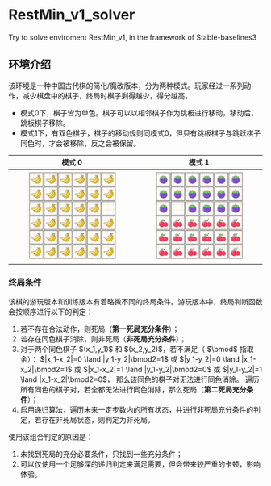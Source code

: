 # RestMin_v1_solver
Try to solve enviroment RestMin_v1, in the framework of Stable-baselines3

## 环境介绍
该环境是一种中国古代棋的简化/魔改版本，分为两种模式。玩家经过一系列动作，减少棋盘中的棋子，终局时棋子剩得越少，得分越高。
<ul>
<li>模式0下，棋子皆为单色。棋子可以以相邻棋子作为跳板进行移动，移动后，跳板棋子移除。</li>
<li>模式1下，有双色棋子，棋子的移动规则同模式0，但只有跳板棋子与跳跃棋子同色时，才会被移除，反之会被保留。</li>
</ul>

| 模式 0 | 模式 1 |
| :---: | :---: |
| <img src="img/gameplay_mode0.gif" width="75%" height="75%"> | <img src="img/gameplay_mode1.gif" width="75%" height="75%"> |

### 终局条件
该棋的游玩版本和训练版本有着略微不同的终局条件。游玩版本中，终局判断函数会按顺序进行以下的判定：
<ol>
<li>若不存在合法动作，则死局（<b>第一死局充分条件</b>）；</li>
<li>若存在同色棋子消除，则非死局（<b>非死局充分条件</b>）；</li>
<li>
  对于两个同色棋子 $(x_1,y_1)$ 和 $(x_2,y_2)$，若不满足（ $\bmod$ 指取余）：
  $|x_1-x_2|=0 \land |y_1-y_2|\bmod2=1$ 或
  $|y_1-y_2|=0 \land |x_1-x_2|\bmod2=1$ 或
  $|x_1-x_2|=1 \land |y_1-y_2|\bmod2=0$ 或
  $|y_1-y_2|=1 \land |x_1-x_2|\bmod2=0$，
  那么该同色的棋子对无法进行同色消除。
  遍历所有同色的棋子对，若全都无法进行同色消除，那么死局（<b>第二死局充分条件</b>）；
</li>
<li>启用递归算法，遍历未来一定步数内的所有状态，并进行非死局充分条件的判定，若存在非死局状态，则判定为非死局。</li>
</ol>

使用该组合判定的原因是：
<ol>
<li>未找到死局的充分必要条件，只找到一些充分条件；</li>
<li>可以仅使用一个足够深的递归判定来满足需要，但会带来较严重的卡顿，影响体验。</li>
</ol>


